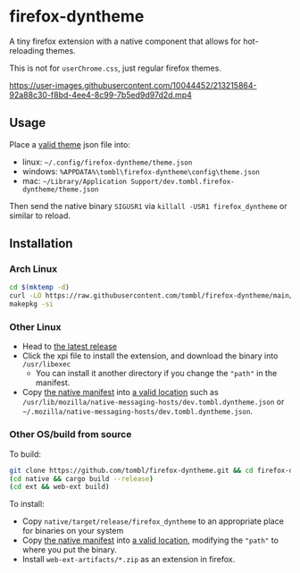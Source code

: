 # firefox-dyntheme

A tiny firefox extension with a native component that allows for hot-reloading
themes.

This is not for `userChrome.css`, just regular firefox themes.


https://user-images.githubusercontent.com/10044452/213215864-92a88c30-f8bd-4ee4-8c99-7b5ed9d97d2d.mp4


## Usage

Place a
[valid theme](https://developer.mozilla.org/en-US/docs/Mozilla/Add-ons/WebExtensions/manifest.json/theme)
json file into:

- linux: `~/.config/firefox-dyntheme/theme.json`
- windows: `%APPDATA%\tombl\firefox-dyntheme\config\theme.json`
- mac: `~/Library/Application Support/dev.tombl.firefox-dyntheme/theme.json`

Then send the native binary `SIGUSR1` via `killall -USR1 firefox_dyntheme` or
similar to reload.

## Installation

### Arch Linux

```sh
cd $(mktemp -d)
curl -LO https://raw.githubusercontent.com/tombl/firefox-dyntheme/main/pkg/PKGBUILD
makepkg -si
```

### Other Linux
- Head to [the latest release](https://github.com/tombl/firefox-dyntheme/releases/latest)
- Click the xpi file to install the extension, and download the binary into `/usr/libexec`
  - You can install it another directory if you change the `"path"` in the manifest.
- Copy [the native manifest](./dev.tombl.dyntheme.json) into
  [a valid location](https://developer.mozilla.org/en-US/docs/Mozilla/Add-ons/WebExtensions/Native_manifests#manifest_location)
  such as `/usr/lib/mozilla/native-messaging-hosts/dev.tombl.dyntheme.json`
  or `~/.mozilla/native-messaging-hosts/dev.tombl.dyntheme.json`.

### Other OS/build from source

To build:

```sh
git clone https://github.com/tombl/firefox-dyntheme.git && cd firefox-dyntheme
(cd native && cargo build --release)
(cd ext && web-ext build)
```

To install:

- Copy `native/target/release/firefox_dyntheme` to an appropriate place for
  binaries on your system
- Copy [the native manifest](./dev.tombl.dyntheme.json) into
  [a valid location](https://developer.mozilla.org/en-US/docs/Mozilla/Add-ons/WebExtensions/Native_manifests#manifest_location),
  modifying the `"path"` to where you put the binary.
- Install `web-ext-artifacts/*.zip` as an extension in firefox.
